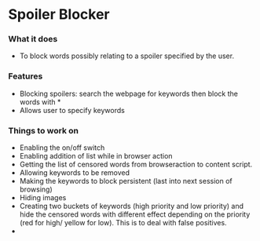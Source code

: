 <!DOCTYPE html>
<html>
    <body>
        <h1> Spoiler Blocker</h1>
        <h3>What it does</h3>
        <ul>
            <li>To block words possibly relating to a spoiler specified by the user.</li>
        </ul>
        <h3>Features</h3>
        <ul>
            <li>Blocking spoilers: search the webpage for keywords then block the words with *</li>
            <li>Allows user to specify keywords</li>
        </ul>
        <h3>Things to work on</h3>
        <ul>
            <li>Enabling the on/off switch</li>
            <li>Enabling addition of list while in browser action</li>
            <li>Getting the list of censored words from browseraction to content script.</li>
            <li>Allowing keywords to be removed</li>
            <li>Making the keywords to block persistent (last into next session of browsing)</li>
            <li>Hiding images</li>
            <li>Creating two buckets of keywords (high priority and low priority) and hide the censored words with different effect depending on the priority (red for high/ yellow for low). This is to deal with false positives.</li>
            <li></li>
        </ul>
    </body>
</html>